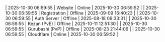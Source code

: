 | 2025-10-30 06:59:55 | Website | Online | 2025-10-30 06:59:52 |
| 2025-10-30 06:59:55 | Registration | Offline | 2025-09-09 16:40:23 |
| 2025-10-30 06:59:55 | Auth Server | Offline | 2025-08-18 09:33:31 |
| 2025-10-30 06:59:55 | Kezan (PvE) | Offline | 2025-10-11 12:51:30 |
| 2025-10-30 06:59:55 | Gurubashi (PvP) | Offline | 2025-08-23 21:44:06 |
| 2025-10-30 06:59:55 | Cloudflare | Online | 2025-10-30 06:59:52 |
